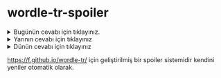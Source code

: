 # wordle-tr-spoiler

<details>
  <summary>Bugünün cevabı için tıklayınız.</summary>
  <br>
    <b> tebaa </b>
</details>

<details>
  <summary>Yarının cevabı için tıklayınız</summary>
  <br>
   <b> ulama </b>
</details>

<details>
  <summary>Dünün cevabı için tıklayınız </summary>
  <br>
  <b> hamam </b>
</details>

https://f.github.io/wordle-tr/ için geliştirilmiş bir spoiler sistemidir kendini yeniler otomatik olarak.

